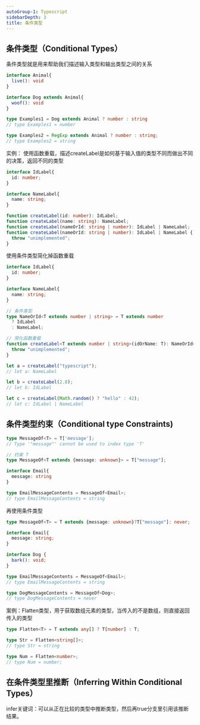```yaml
---
autoGroup-1: Typescript
sidebarDepth: 3
title: 条件类型
---
```


## 条件类型（Conditional Types）
条件类型就是用来帮助我们描述输入类型和输出类型之间的关系
```typescript
interface Animal{
  live(): void
}

interface Dog extends Animal{
  woof(): void
}

type Examples1 = Dog extends Animal ? number : string
// type Examples1 = number

type Examples2 = RegExp extends Animal ? number : string;
// type Examples2 = string
```
实例： 使用函数重载，描述createLabel是如何基于输入值的类型不同而做出不同的决策，返回不同的类型
```typescript
interface IdLabel{
  id: number;
}

interface NameLabel{
  name: string;
}

function createLabel(id: number): IdLabel;
function createLabel(name: string): NameLabel;
function createLabel(nameOrId: string | number): IdLabel | NameLabel;
function createLabel(nameOrId: string | number): IdLabel | NameLabel {
  throw "unimplemented";
}
```
使用条件类型简化掉函数重载
```typescript
interface IdLabel{
  id: number;
}

interface NameLabel{
  name: string;
}

// 条件类型
type NameOrId<T extends number | string> = T extends number 
  ? IdLabel 
  : NameLabel;

// 简化函数重载
function createLabel<T extends number | string>(idOrName: T): NameOrId<T>{
  throw "unimplemented";
}

let a = createLabel("typescript");
// let a: NameLabel

let b = createLabel(2.8);
// let b: IdLabel

let c = createLabel(Math.random() ? "hello" : 42);
// let c: IdLabel | NameLabel
```

## 条件类型约束（Conditional type Constraints)
```typescript
type MessageOf<T> = T['message'];
// Type '"message"' cannot be used to index type 'T'

// 约束 T
type MessageOf<T extends {message: unknown}> = T["message"];

interface Email{
  message: string
}

type EmailMessageContents = MessageOf<Email>;
// type EmailMessageContents = string
```
再使用条件类型
```typescript
type MessageOf<T> = T extends {message: unknown}?T["message"]: never;

interface Email{
  message: string;
}

interface Dog {
  bark(): void;
}

type EmailMessageContents = MessageOf<Email>;
// type EmailMessageContents = string

type DogMessageContents = MessageOf<Dog>;
// type DogMessageContents = never
```
案例：Flatten类型，用于获取数组元素的类型，当传入的不是数组，则直接返回传入的类型
```typescript
type Flatten<T> = T extends any[] ? T[number] : T;

type Str = Flatten<string[]>;
// type Str = string

type Num = Flatten<number>;
// type Num = number;
```

## 在条件类型里推断（Inferring Within Conditional Types）
infer关键词：可以从正在比较的类型中推断类型，然后再true分支里引用该推断结果。
